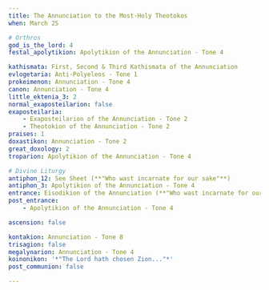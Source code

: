 ```yaml
---
title: The Annunciation to the Most-Holy Theotokos
when: March 25

# Orthros
god_is_the_lord: 4
festal_apolytikion: Apolytikion of the Annunciation - Tone 4

kathismata: First, Second & Third Kathismata of the Annunciation
evlogetaria: Anti-Polyeleos - Tone 1
prokeimenon: Annunciation - Tone 4
canon: Annunciation - Tone 4
little_ektenia_3: 2
normal_exaposteilarion: false
exaposteilaria:
    - Exaposteilarion of the Annunciation - Tone 2
    - Theotokion of the Annunciation - Tone 2
praises: 1
doxastikon: Annunciation - Tone 2
great_doxology: 2
troparion: Apolytikion of the Annunciation - Tone 4

# Divine Liturgy
antiphon_12: See Sheet (**"Who wast incarnate for our sake"**)
antiphon_3: Apolytikion of the Annunciation - Tone 4
entrance: Eisodikion of the Annunciation (**"Who wast incarnate for our sake"**)
post_entrance:
    - Apolytikion of the Annunciation - Tone 4

ascension: false

kontakion: Annunciation - Tone 8
trisagion: false
megalynarion: Annunciation - Tone 4
koinonikon: '*"The Lord hath chosen Zion..."*'
post_communion: false

---
```


